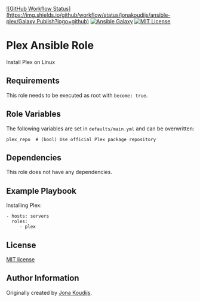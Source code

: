 [![GitHub Workflow Status](https://img.shields.io/github/workflow/status/jonakoudijs/ansible-plex/Galaxy Publish?logo=github)](https://github.com/jonakoudijs/ansible-plex/actions)
[![Ansible Galaxy](https://img.shields.io/badge/galaxy-jonakoudijs.plex-blueviolet.svg)](https://galaxy.ansible.com/jonakoudijs/ansible_plex)
[![MIT License](https://img.shields.io/badge/license-MIT-blue.svg)](LICENSE)

Plex Ansible Role
=================

Install Plex on Linux

Requirements
------------

This role needs to be executed as root with `become: true`.

Role Variables
--------------

The following variables are set in `defaults/main.yml` and can be overwritten:
```
plex_repo  # (bool) Use official Plex package repository
```

Dependencies
------------

This role does not have any dependencies.

Example Playbook
----------------

Installing Plex:
```
- hosts: servers
  roles:
     - plex
```

License
-------

[MIT license](LICENSE)

Author Information
------------------

Originally created by [Jona Koudijs](https://www.jona.io).
